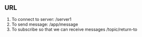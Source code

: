 ## URL
1) To connect to server: /server1
2) To send message: /app/message
3) To subscribe so that we can receive messages /topic/return-to

